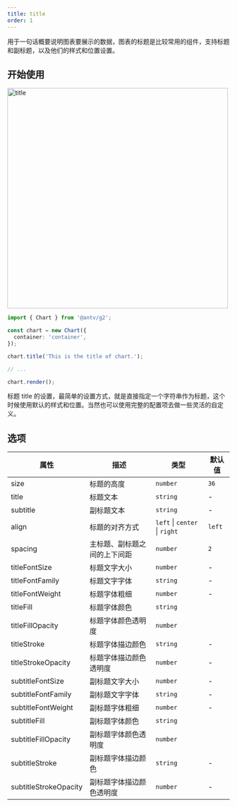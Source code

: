 ```yaml
---
title: title
order: 1
---
```


用于一句话概要说明图表要展示的数据，图表的标题是比较常用的组件，支持标题和副标题，以及他们的样式和位置设置。

## 开始使用

<img alt="title" src="https://mdn.alipayobjects.com/huamei_qa8qxu/afts/img/A*_uibQJk2OqcAAAAAAAAAAAAADmJ7AQ/fmt.webp" width="500" />

```ts
import { Chart } from '@antv/g2';

const chart = new Chart({
  container: 'container',
});

chart.title('This is the title of chart.');

// ...

chart.render();
```

标题 title 的设置，最简单的设置方式，就是直接指定一个字符串作为标题，这个时候使用默认的样式和位置。当然也可以使用完整的配置项去做一些灵活的自定义。

## 选项

| 属性                          | 描述                         | 类型                          | 默认值 |
| ----------------------------- | ---------------------------- | ----------------------------- | ------ |
| size                          | 标题的高度                   | `number`                      | `36`   |
| title                         | 标题文本                     | `string`                      | -      |
| subtitle                      | 副标题文本                   | `string`                      | -      |
| align                         | 标题的对齐方式               | `left` \| `center` \| `right` | `left` |
| spacing                       | 主标题、副标题之间的上下间距 | `number`                      | `2`    |
| titleFontSize                 | 标题文字大小                 | `number`                      | -      |
| titleFontFamily               | 标题文字字体                 | `string`                      | -      |
| titleFontWeight               | 标题字体粗细                 | `number`                      | -      |
| titleFill                     | 标题字体颜色                 | `string`                      |
| titleFillOpacity              | 标题字体颜色透明度           | `number`                      |
| titleStroke                   | 标题字体描边颜色             | `string`                      | -      |
| titleStrokeOpacity            | 标题字体描边颜色透明度       | `number`                      | -      |
| subtitleFontSize              | 副标题文字大小                 | `number`                      | -      |
| subtitleFontFamily            | 副标题文字字体                 | `string`                      | -      |
| subtitleFontWeight            | 副标题字体粗细                 | `number`                      | -      |
| subtitleFill                  | 副标题字体颜色                 | `string`                      |
| subtitleFillOpacity           | 副标题字体颜色透明度           | `number`                      |
| subtitleStroke                | 副标题字体描边颜色             | `string`                      | -      |
| subtitleStrokeOpacity         | 副标题字体描边颜色透明度       | `number`                      | -      |
